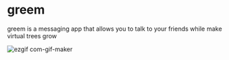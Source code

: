 # greem

greem is a messaging app that allows you to talk to your friends while make virtual trees grow

![ezgif com-gif-maker](https://user-images.githubusercontent.com/73179254/127842104-d21b2e8c-33c3-479d-b36c-babc912e0d0f.gif)
